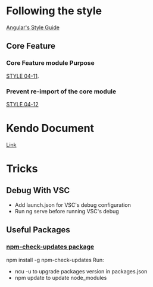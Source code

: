 # Following the style

[Angular's Style Guide](https://angular.io/docs/ts/latest/guide/style-guide.html)


## Core Feature
### Core Feature module Purpose
[STYLE 04-11](https://angular.io/docs/ts/latest/guide/style-guide.html#04-11).

### Prevent re-import of the core module
[STYLE 04-12](https://angular.io/docs/ts/latest/guide/style-guide.html#04-12)


# Kendo Document

[Link](http://www.telerik.com/kendo-angular-ui/)

# Tricks

## Debug With VSC

- Add launch.json for VSC's debug configuration
- Run ng serve before running VSC's debug

## Useful Packages

### [npm-check-updates package](https://www.npmjs.com/package/npm-check-updates)

npm install -g npm-check-updates
Run: 
- ncu -u to upgrade packages version in packages.json
- npm update to update node_modules



